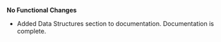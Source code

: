 **No Functional Changes**

* Added Data Structures section to documentation. Documentation is complete.
